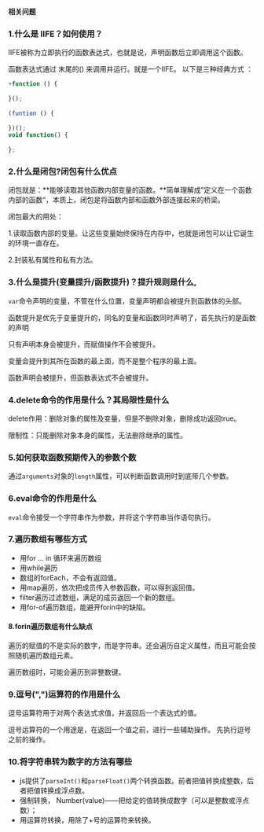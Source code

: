   **相关问题** 
  ### 1.什么是 IIFE？如何使用？ 
  IIFE被称为立即执行的函数表达式，也就是说，声明函数后立即调用这个函数。

 函数表达式通过 末尾的() 来调用并运行。就是一个IIFE。  以下是三种经典方式 ： 

```js
+function () {   
  
}();  
  
(funtion () {  
  
})();  
void function() {  
  
}; 
```



### 2.什么是闭包?闭包有什么优点

闭包就是：**能够读取其他函数内部变量的函数。**简单理解成”定义在一个函数内部的函数“，本质上，闭包是将函数内部和函数外部连接起来的桥梁。

闭包最大的用处：

1.读取函数内部的变量。让这些变量始终保持在内存中，也就是闭包可以让它诞生的环境一直存在。

2.封装私有属性和私有方法。



### 3.什么是提升(变量提升/函数提升)？提升规则是什么,

 `var`命令声明的变量，不管在什么位置，变量声明都会被提升到函数体的头部。 

 函数提升是优先于变量提升的，同名的变量和函数同时声明了，首先执行的是函数的声明 

只有声明本身会被提升，而赋值操作不会被提升。

变量会提升到其所在函数的最上面，而不是整个程序的最上面。

函数声明会被提升，但函数表达式不会被提升。



### 4.delete命令的作用是什么？其局限性是什么

delete作用：删除对象的属性及变量，但是不删除对象，删除成功返回true。

限制性：只能删除对象本身的属性，无法删除继承的属性。



###  5.如何获取函数预期传入的参数个数 

 通过`arguments`对象的`length`属性，可以判断函数调用时到底带几个参数。 



### 6.eval命令的作用是什么

 `eval`命令接受一个字符串作为参数，并将这个字符串当作语句执行。 



### 7.遍历数组有哪些方式

- 用for ... in 循环来遍历数组
- 用while遍历
- 数组的forEach，不会有返回值。
- 用map遍历，依次把成员传入参数函数，可以得到返回值。
- filter遍历过滤数组，满足的成员返回一个新的数组。
- 用for-of遍历数组，能避开forin中的缺陷。



#### 8.forin遍历数组有什么缺点

遍历的赋值的不是实际的数字，而是字符串。还会遍历自定义属性，而且可能会按照随机遍历数组元素。

遍历数组时，可能会遍历到非整数键。



### 9.逗号(",")运算符的作用是什么

 逗号运算符用于对两个表达式求值，并返回后一个表达式的值。 

 逗号运算符的一个用途是，在返回一个值之前，进行一些辅助操作。 先执行逗号之前的操作。



### 10.将字符串转为数字的方法有哪些

-  js提供了`parseInt()`和`parseFloat()`两个转换函数。前者把值转换成整数，后者把值转换成浮点数。 
- 强制转换， Number(value)——把给定的值转换成数字（可以是整数或浮点数）； 
- 用运算符转换，用除了+号的运算符来转换。